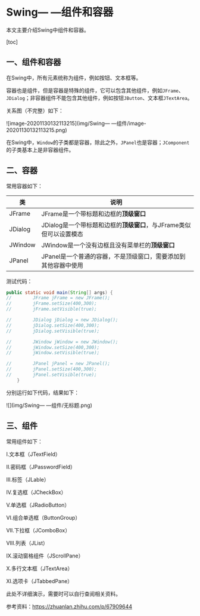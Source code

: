 # Swing— —组件和容器

本文主要介绍Swing中组件和容器。

[toc]

## 一、组件和容器

在Swing中，所有元素统称为组件，例如按钮、文本框等。

容器也是组件，但是容器是特殊的组件，它可以包含其他组件，例如`JFrame`、`JDialog`；非容器组件不能包含其他组件，例如按钮`JButton`、文本框`JTextArea`。

关系图（不完整）如下：

![image-20201130132113215](img/Swing— —组件/image-20201130132113215.png)

在Swing中，`Window`的子类都是容器，除此之外，`JPanel`也是容器；`JComponent`的子类基本上是非容器组件。



## 二、容器

常用容器如下：

| 类      | 说明                                                         |
| ------- | ------------------------------------------------------------ |
| JFrame  | JFrame是一个带标题和边框的**顶级窗口**                       |
| JDialog | JDialog是一个带标题和边框的**顶级窗口**，与JFrame类似但可以设置模态 |
| JWindow | JWindow是一个没有边框且没有菜单栏的**顶级窗口**              |
| JPanel  | JPanel是一个普通的容器，不是顶级窗口，需要添加到其他容器中使用 |

测试代码：

```java
public static void main(String[] args) {
//        JFrame jFrame = new JFrame();
//        jFrame.setSize(400,300);
//        jFrame.setVisible(true);

//        JDialog jDialog = new JDialog();
//        jDialog.setSize(400,300);
//        jDialog.setVisible(true);

//        JWindow jWindow = new JWindow();
//        jWindow.setSize(400,300);
//        jWindow.setVisible(true);

//        JPanel jPanel = new JPanel();
//        jPanel.setSize(400,300);
//        jPanel.setVisible(true);
    }
```

分别运行如下代码，结果如下：

![](img/Swing— —组件/无标题.png)

## 三、组件

常用组件如下：

Ⅰ.文本框（JTextField）

Ⅱ.密码框（JPasswordField）

Ⅲ.标签（JLable）

Ⅳ.复选框（JCheckBox）

Ⅴ.单选框（JRadioButton）

Ⅵ.组合单选框（ButtonGroup）

Ⅶ.下拉框（JComboBox）

Ⅷ.列表（JList）

Ⅸ.滚动窗格组件（JScrollPane）

Ⅹ.多行文本框（JTextArea）

ⅩⅠ.选项卡（JTabbedPane）

此处不详细演示，需要时可以自行查阅相关资料。

参考资料：https://zhuanlan.zhihu.com/p/67909644



